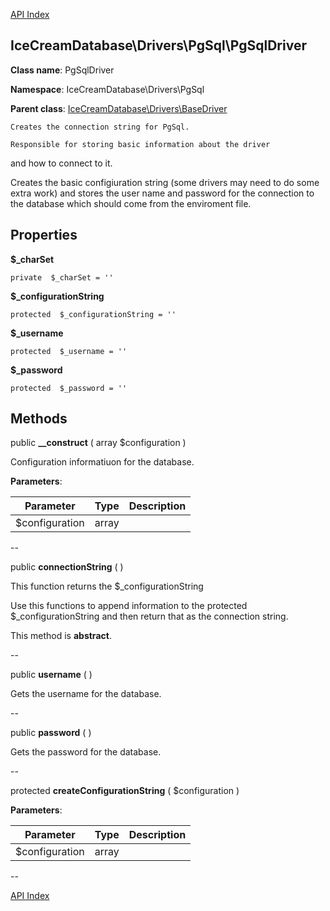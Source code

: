 [API Index](ApiIndex.md)


IceCreamDatabase\Drivers\PgSql\PgSqlDriver
---------------


**Class name**: PgSqlDriver

**Namespace**: IceCreamDatabase\Drivers\PgSql


**Parent class**: [IceCreamDatabase\Drivers\BaseDriver](IceCreamDatabase-Drivers-BaseDriver.md)





    Creates the connection string for PgSql.

    Responsible for storing basic information about the driver
and how to connect to it.

Creates the basic configiuration string (some drivers may need to do some extra work)
and stores the user name and password for the connection to the database which should
come from the enviroment file.





Properties
----------


**$_charSet**





    private  $_charSet = ''






**$_configurationString**





    protected  $_configurationString = ''






**$_username**





    protected  $_username = ''






**$_password**





    protected  $_password = ''






Methods
-------


public **__construct** ( array $configuration )


Configuration informatiuon for the database.








**Parameters**:

| Parameter | Type | Description |
|-----------|------|-------------|
| $configuration | array |  |

--

public **connectionString** (  )


This function returns the $_configurationString

Use this functions to append information to the protected $_configurationString
and then return that as the connection string.


This method is **abstract**.




--

public **username** (  )


Gets the username for the database.








--

public **password** (  )


Gets the password for the database.








--

protected **createConfigurationString** (  $configuration )











**Parameters**:

| Parameter | Type | Description |
|-----------|------|-------------|
| $configuration | array |  |

--

[API Index](ApiIndex.md)
